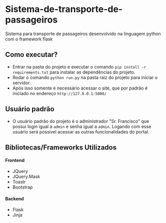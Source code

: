 # Sistema-de-transporte-de-passageiros
Sistema para transporte de passageiros desenvolvido na linguagem python com o framework flask

## Como executar?

- Entrar na pasta do projeto e executar o comando ```pip install -r requirements.txt``` para instalar as dependências do projeto.
- Rodar o comando ```python run.py``` na pasta raiz do projeto para iniciar o servidor.
- Após isso somente é necessário acessar o site, que por padrão é iniciado no endereço ```http://127.0.0.1:5000/```

## Usuário padrão

- O usuário padrão do projeto é o administrador "Sr. Francisco" que possui login igual a ```admin``` e senha igual a ```admin```. Logando com esse usuário será possivel acessar as outras funcionalidades do portal.

## Bibliotecas/Frameworks Utilizados

#### Frontend

- JQuery
- JQuery.Mask
- Toastr
- Bootstrap

#### Backend

- Flask
- Jinja
